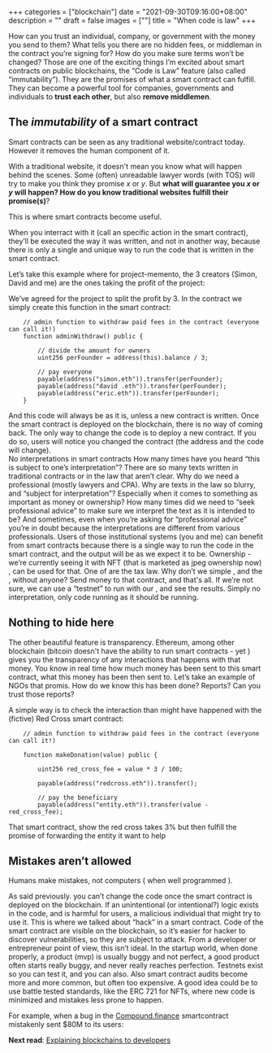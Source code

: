 +++
categories = ["blockchain"]
date = "2021-09-30T09:16:00+08:00"
description = ""
draft = false
images = [""]
title = "When code is law"
+++

How can you trust an individual, company, or government with the money you send to them? What tells you there are no hidden fees, or middleman in the contract you’re signing for? How do you make sure terms won’t be changed?
Those are one of the exciting things I’m excited about smart contracts on public blockchains, the “Code is Law” feature (also called “immutability”). They are the promises of what a smart contract can fulfill. They can become a powerful tool for companies, governments and individuals to **trust each other**, but also **remove middlemen**.


## The _immutability_ of a smart contract

Smart contracts can be seen as any traditional website/contract today. However it removes the human component of it.

 With a traditional website, it doesn't mean you know what will happen behind the scenes. Some (often) unreadable lawyer words (with TOS)  will try to make you think they promise _x_ or _y_. But **what will guarantee you _x_ or _y_ will happen? How do you know traditional websites fulfill their promise(s)**? 

This is where smart contracts become useful. 

When you interract with it (call an specific action in the smart contract), they’ll be executed the way it was written, and not in another way, because there is only a single and unique way to run the code that is written in the smart contract. 

Let’s take this example where for project-memento, the 3 creators (Simon, David and me) are the ones taking the profit of the project: 

We’ve agreed for the project to split the profit by 3. In the contract we simply create this function in the smart contract: 

```
    // admin function to withdraw paid fees in the contract (everyone can call it!)
    function adminWithdraw() public {

        // divide the amount for owners
        uint256 perFounder = address(this).balance / 3;

		// pay everyone
        payable(address("simon.eth")).transfer(perFounder); 
        payable(address("david .eth")).transfer(perFounder); 
        payable(address("eric.eth")).transfer(perFounder); 
    }
```

And this code will always be as it is, unless a new contract is written. Once the smart contract is deployed on the blockchain, there is no way of coming back. The only way to change the code is to deploy a new contract. If you do so, users will notice you changed the contract (the address and the code will change).  
No interpretations in smart contracts 
How many times have you heard “this is subject to one’s interpretation”? There are so many texts written in traditional contracts or in the law that aren’t clear. Why do we need a professional (mostly lawyers and CPA). Why are texts in the law so blurry, and “subject for interpretation”? Especially when it comes to something as important as money or ownership?  How many times did we need to “seek professional advice” to make sure we interpret the text as it is intended to be? And sometimes, even when you’re asking for “professional advice” you’re in doubt because the interpretations are different from various professionals.
Users of those institutional systems (you and me) can benefit from smart contracts because there is a single way to run the code in the smart contract, and the output will be as we expect it to be. 
Ownership - we’re currently seeing it with NFT (that is marketed as jpeg ownership now) , can be used for that. 
One of are the tax law. Why don’t we simple , and the , without anyone? 
Send money to that contract, and that's all. If we’re not sure, we can use a “testnet” to run with our , and see the results. Simply no interpretation, only code running as it should be running.

<!-- Everyone can use the blockchain -->

## Nothing to hide here

The other beautiful feature is transparency. Ethereum, among other blockchain (bitcoin doesn't have the ability to run smart contracts  - yet ) gives you the transparency of any interactions that happens with that money. You know in real time how much money has been sent to this smart contract, what this money has been then sent to. 
Let’s take an example of NGOs that promis. How do we know this has been done? Reports? Can you trust those reports? 

A simple way is to check the interaction than might have happened with the (fictive) Red Cross smart contract: 

```
    // admin function to withdraw paid fees in the contract (everyone can call it!)

    function makeDonation(value) public {

		uint256 red_cross_fee = value * 3 / 100;

        payable(address("redcross.eth")).transfer(); 

		// pay the beneficiary 
        payable(address("entity.eth")).transfer(value - red_cross_fee); 

```
That smart contract, show the red cross takes 3%  but then fulfill the promise of forwarding the entity it want to help 

## Mistakes aren’t allowed
Humans make mistakes, not computers ( when well programmed ).

As said previously. you can’t change the code once the smart contract is deployed on the blockchain. If an unintentional (or intentional?) logic exists in the code, and is harmful for users, a malicious individual that might try to use it. This is where we talked about “hack” in a smart contract. Code of the smart contract are visible on the blockchain, so it’s easier for hacker to discover vulnerabilities, so they are subject to attack. 
From a developer or entrepreneur point of view, this isn’t ideal. In the startup world, when done properly, a product (mvp) is usually buggy and not perfect, a good product often starts really buggy, and never really reaches perfection. 
Testnets exist so you can test it, and you can also. Also smart contract audits become more and more common, but often too expensive. A good idea could be to use battle tested standards, like the ERC 721 for NFTs,  where new code is minimized and mistakes less prone to happen.


For example, when a bug in the [Compound.finance](https://www.coindesk.com/tech/2021/10/01/compound-founder-says-80m-bug-presents-moral-dilemma-for-defi-users/) smartcontract mistakenly sent $80M to its users: 


**Next read**: [Explaining blockchains to developers](/posts/explaining-blockchains-to-developers)

